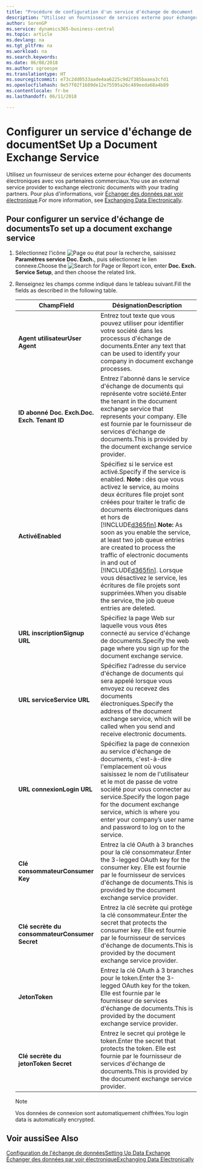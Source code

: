 ```yaml
---
title: "Procédure de configuration d'un service d'échange de document | Microsoft Docs"
description: "Utilisez un fournisseur de services externe pour échanger des documents électroniques avec vos partenaires commerciaux."
author: SorenGP
ms.service: dynamics365-business-central
ms.topic: article
ms.devlang: na
ms.tgt_pltfrm: na
ms.workload: na
ms.search.keywords: 
ms.date: 06/08/2018
ms.author: sgroespe
ms.translationtype: HT
ms.sourcegitcommit: e73c2dd0533aade4aa6225c9d2f385baaea3cfd1
ms.openlocfilehash: 0e57f02f1689de12e75595a26c489eeda68a4b89
ms.contentlocale: fr-be
ms.lasthandoff: 06/11/2018

---
```

# <a name="set-up-a-document-exchange-service"></a><span data-ttu-id="254cb-103">Configurer un service d'échange de document</span><span class="sxs-lookup"><span data-stu-id="254cb-103">Set Up a Document Exchange Service</span></span>
<span data-ttu-id="254cb-104">Utilisez un fournisseur de services externe pour échanger des documents électroniques avec vos partenaires commerciaux.</span><span class="sxs-lookup"><span data-stu-id="254cb-104">You use an external service provider to exchange electronic documents with your trading partners.</span></span> <span data-ttu-id="254cb-105">Pour plus d'informations, voir [Échanger des données par voir électronique](across-data-exchange.md).</span><span class="sxs-lookup"><span data-stu-id="254cb-105">For more information, see [Exchanging Data Electronically](across-data-exchange.md).</span></span>  

## <a name="to-set-up-a-document-exchange-service"></a><span data-ttu-id="254cb-106">Pour configurer un service d'échange de documents</span><span class="sxs-lookup"><span data-stu-id="254cb-106">To set up a document exchange service</span></span>  
1. <span data-ttu-id="254cb-107">Sélectionnez l'icône ![Page ou état pour la recherche](media/ui-search/search_small.png "icône Page ou état pour la recherche"), saisissez **Paramètres service Doc. Exch.**, puis sélectionnez le lien connexe.</span><span class="sxs-lookup"><span data-stu-id="254cb-107">Choose the ![Search for Page or Report](media/ui-search/search_small.png "Search for Page or Report icon") icon, enter **Doc. Exch. Service Setup**, and then choose the related link.</span></span>  
2. <span data-ttu-id="254cb-108">Renseignez les champs comme indiqué dans le tableau suivant.</span><span class="sxs-lookup"><span data-stu-id="254cb-108">Fill the fields as described in the following table.</span></span>  

    |<span data-ttu-id="254cb-109">Champ</span><span class="sxs-lookup"><span data-stu-id="254cb-109">Field</span></span>|<span data-ttu-id="254cb-110">Désignation</span><span class="sxs-lookup"><span data-stu-id="254cb-110">Description</span></span>|  
    |---------------------------------|---------------------------------------|  
    |<span data-ttu-id="254cb-111">**Agent utilisateur**</span><span class="sxs-lookup"><span data-stu-id="254cb-111">**User Agent**</span></span>|<span data-ttu-id="254cb-112">Entrez tout texte que vous pouvez utiliser pour identifier votre société dans les processus d'échange de documents.</span><span class="sxs-lookup"><span data-stu-id="254cb-112">Enter any text that can be used to identify your company in document exchange processes.</span></span>|  
    |<span data-ttu-id="254cb-113">**ID abonné Doc. Exch.**</span><span class="sxs-lookup"><span data-stu-id="254cb-113">**Doc. Exch. Tenant ID**</span></span>|<span data-ttu-id="254cb-114">Entrez l'abonné dans le service d'échange de documents qui représente votre société.</span><span class="sxs-lookup"><span data-stu-id="254cb-114">Enter the tenant in the document exchange service that represents your company.</span></span> <span data-ttu-id="254cb-115">Elle est fournie par le fournisseur de services d'échange de documents.</span><span class="sxs-lookup"><span data-stu-id="254cb-115">This is provided by the document exchange service provider.</span></span>|  
    |<span data-ttu-id="254cb-116">**Activé**</span><span class="sxs-lookup"><span data-stu-id="254cb-116">**Enabled**</span></span>|<span data-ttu-id="254cb-117">Spécifiez si le service est activé.</span><span class="sxs-lookup"><span data-stu-id="254cb-117">Specify if the service is enabled.</span></span> <span data-ttu-id="254cb-118">**Note :** dès que vous activez le service, au moins deux écritures file projet sont créées pour traiter le trafic de documents électroniques dans et hors de [!INCLUDE[d365fin](includes/d365fin_md.md)].</span><span class="sxs-lookup"><span data-stu-id="254cb-118">**Note:**  As soon as you enable the service, at least two job queue entries are created to process the traffic of electronic documents in and out of [!INCLUDE[d365fin](includes/d365fin_md.md)].</span></span> <span data-ttu-id="254cb-119">Lorsque vous désactivez le service, les écritures de file projets sont supprimées.</span><span class="sxs-lookup"><span data-stu-id="254cb-119">When you disable the service, the job queue entries are deleted.</span></span>|  
    |<span data-ttu-id="254cb-120">**URL inscription**</span><span class="sxs-lookup"><span data-stu-id="254cb-120">**Signup URL**</span></span>|<span data-ttu-id="254cb-121">Spécifiez la page Web sur laquelle vous vous êtes connecté au service d'échange de documents.</span><span class="sxs-lookup"><span data-stu-id="254cb-121">Specify the web page where you sign up for the document exchange service.</span></span>|  
    |<span data-ttu-id="254cb-122">**URL service**</span><span class="sxs-lookup"><span data-stu-id="254cb-122">**Service URL**</span></span>|<span data-ttu-id="254cb-123">Spécifiez l'adresse du service d'échange de documents qui sera appelé lorsque vous envoyez ou recevez des documents électroniques.</span><span class="sxs-lookup"><span data-stu-id="254cb-123">Specify the address of the document exchange service, which will be called when you send and receive electronic documents.</span></span>|  
    |<span data-ttu-id="254cb-124">**URL connexion**</span><span class="sxs-lookup"><span data-stu-id="254cb-124">**Login URL**</span></span>|<span data-ttu-id="254cb-125">Spécifiez la page de connexion au service d'échange de documents, c'est-à-dire l'emplacement où vous saisissez le nom de l'utilisateur et le mot de passe de votre société pour vous connecter au service.</span><span class="sxs-lookup"><span data-stu-id="254cb-125">Specify the logon page for the document exchange service, which is where you enter your company’s user name and password to log on to the service.</span></span>|  
    |<span data-ttu-id="254cb-126">**Clé consommateur**</span><span class="sxs-lookup"><span data-stu-id="254cb-126">**Consumer Key**</span></span>|<span data-ttu-id="254cb-127">Entrez la clé OAuth à 3 branches pour la clé consommateur.</span><span class="sxs-lookup"><span data-stu-id="254cb-127">Enter the 3-legged OAuth key for the consumer key.</span></span> <span data-ttu-id="254cb-128">Elle est fournie par le fournisseur de services d'échange de documents.</span><span class="sxs-lookup"><span data-stu-id="254cb-128">This is provided by the document exchange service provider.</span></span>|  
    |<span data-ttu-id="254cb-129">**Clé secrète du consommateur**</span><span class="sxs-lookup"><span data-stu-id="254cb-129">**Consumer Secret**</span></span>|<span data-ttu-id="254cb-130">Entrez la clé secrète qui protège la clé consommateur.</span><span class="sxs-lookup"><span data-stu-id="254cb-130">Enter the secret that protects the consumer key.</span></span> <span data-ttu-id="254cb-131">Elle est fournie par le fournisseur de services d'échange de documents.</span><span class="sxs-lookup"><span data-stu-id="254cb-131">This is provided by the document exchange service provider.</span></span>|  
    |<span data-ttu-id="254cb-132">**Jeton**</span><span class="sxs-lookup"><span data-stu-id="254cb-132">**Token**</span></span>|<span data-ttu-id="254cb-133">Entrez la clé OAuth à 3 branches pour le token.</span><span class="sxs-lookup"><span data-stu-id="254cb-133">Enter the 3-legged OAuth key for the token.</span></span> <span data-ttu-id="254cb-134">Elle est fournie par le fournisseur de services d'échange de documents.</span><span class="sxs-lookup"><span data-stu-id="254cb-134">This is provided by the document exchange service provider.</span></span>|  
    |<span data-ttu-id="254cb-135">**Clé secrète du jeton**</span><span class="sxs-lookup"><span data-stu-id="254cb-135">**Token Secret**</span></span>|<span data-ttu-id="254cb-136">Entrez le secret qui protège le token.</span><span class="sxs-lookup"><span data-stu-id="254cb-136">Enter the secret that protects the token.</span></span> <span data-ttu-id="254cb-137">Elle est fournie par le fournisseur de services d'échange de documents.</span><span class="sxs-lookup"><span data-stu-id="254cb-137">This is provided by the document exchange service provider.</span></span>|  

    > [!NOTE]  
    > <span data-ttu-id="254cb-138">Vos données de connexion sont automatiquement chiffrées.</span><span class="sxs-lookup"><span data-stu-id="254cb-138">You login data is automatically encrypted.</span></span>

## <a name="see-also"></a><span data-ttu-id="254cb-139">Voir aussi</span><span class="sxs-lookup"><span data-stu-id="254cb-139">See Also</span></span>  
[<span data-ttu-id="254cb-140">Configuration de l'échange de données</span><span class="sxs-lookup"><span data-stu-id="254cb-140">Setting Up Data Exchange</span></span>](across-set-up-data-exchange.md)  
[<span data-ttu-id="254cb-141">Échanger des données par voir électronique</span><span class="sxs-lookup"><span data-stu-id="254cb-141">Exchanging Data Electronically</span></span>](across-data-exchange.md)

